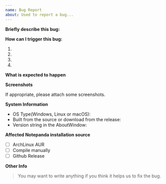 ```yaml
---
name: Bug Report
about: Used to report a bug...
---
```


**Briefly describe this bug:**

**How can I trigger this bug:**

1. 
2. 
3. 
4. 

**What is expected to happen**

**Screenshots**

If appropriate, please attach some screenshots.

**System Information**

- OS Type(Windows, Linux or macOS): 
- Built from the source or download from the release: 
- Version string in the AboutWindow: 
 
**Affected Notepanda installation source**

- [ ] ArchLinux AUR
- [ ] Compile manually
- [ ] Github Release

**Other Info**

> You may want to write anything if you think it helps us to fix the bug.
